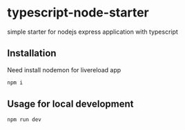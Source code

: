 # typescript-node-starter
simple starter for nodejs express application with typescript

## Installation

Need install nodemon for livereload app

```bash
npm i
```

## Usage for local development

```
npm run dev
```
